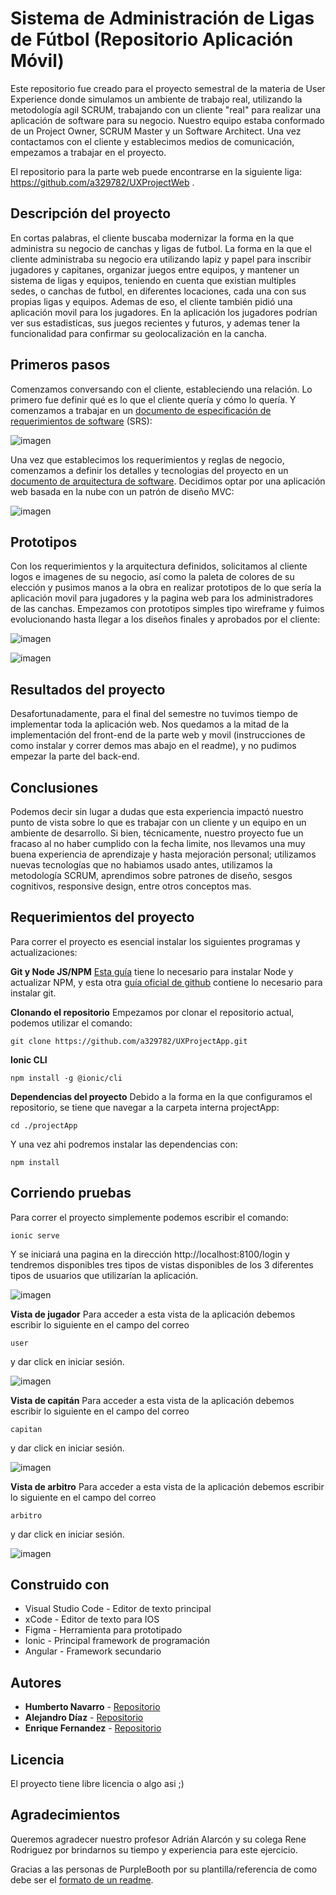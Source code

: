 # Sistema de Administración de Ligas de Fútbol (Repositorio Aplicación Móvil)
Este repositorio fue creado para el proyecto semestral de la materia de User Experience donde simulamos un ambiente de trabajo real, utilizando la metodología agil SCRUM, trabajando con un cliente "real" para realizar una aplicación de software para su negocio. Nuestro equipo estaba conformado de un Project Owner, SCRUM Master y un Software Architect. Una vez contactamos con el cliente y establecimos medios de comunicación, empezamos a trabajar en el proyecto.

El repositorio para la parte web puede encontrarse en la siguiente liga: https://github.com/a329782/UXProjectWeb .


## Descripción del proyecto
En cortas palabras, el cliente buscaba modernizar la forma en la que administra su negocio de canchas y ligas de futbol. La forma en la que el cliente administraba su negocio era utilizando lapiz y papel para inscribir jugadores y capitanes, organizar juegos entre equipos, y mantener un sistema de ligas y equipos, teniendo en cuenta que existian multiples sedes, o canchas de futbol, en diferentes locaciones, cada una con sus propias ligas y equipos. Ademas de eso, el cliente también pidió una aplicación movil para los jugadores. En la aplicación los jugadores podrían ver sus estadisticas, sus juegos recientes y futuros, y ademas tener la funcionalidad para confirmar su geolocalización en la cancha.


## Primeros pasos
Comenzamos conversando con el cliente, estableciendo una relación. Lo primero fue definir qué es lo que el cliente quería y cómo lo quería. Y comenzamos a trabajar en un [documento de especificación de requerimientos de software](https://docs.google.com/document/d/e/2PACX-1vQb-tU3OazAzk4_izS9hY0dVeHTkuQtvMWsc3ZOLrXwnvwcKtr94l-94VT-voqM7tSXKgIKCPxVRYW-/pub) (SRS):

![imagen](https://user-images.githubusercontent.com/10736003/217407121-d69eea2c-ed61-43de-a3b5-abda33b5c45e.png)

Una vez que establecimos los requerimientos y reglas de negocio, comenzamos a definir los detalles y tecnologias del proyecto en un [documento de arquitectura de software](https://docs.google.com/document/d/e/2PACX-1vSm7SUUf1KKOgEWXVCt7V8oElmXqQfvKU7N6AQp9EZspVZgifeGGYnFHaXWsUMQ-p78Yo22Srvw9mfj/pub). Decidimos optar por una aplicación web basada en la nube con un patrón de diseño MVC:

![imagen](https://user-images.githubusercontent.com/10736003/217407246-b7f63b2b-486d-479b-a3ae-24b6f82fce87.png)


## Prototipos
Con los requerimientos y la arquitectura definidos, solicitamos al cliente logos e imagenes de su negocio, así como la paleta de colores de su elección y pusimos manos a la obra en realizar prototipos de lo que sería la aplicación movil para jugadores y la pagina web para los administradores de las canchas. Empezamos con prototipos simples tipo wireframe y fuimos evolucionando hasta llegar a los diseños finales y aprobados por el cliente:

![imagen](https://user-images.githubusercontent.com/10736003/217407461-f6d04b3d-c88e-4266-81f0-5663bb8a331a.png)

![imagen](https://user-images.githubusercontent.com/10736003/217407607-b5fb6c2b-fad3-4eca-a55f-03c62b1bb5a0.png)


## Resultados del proyecto
Desafortunadamente, para el final del semestre no tuvimos tiempo de implementar toda la aplicación web. Nos quedamos a la mitad de la implementación del front-end de la parte web y movil (instrucciones de como instalar y correr demos mas abajo en el readme), y no pudimos empezar la parte del back-end.


## Conclusiones
Podemos decir sin lugar a dudas que esta experiencia impactó nuestro punto de vista sobre lo que es trabajar con un cliente y un equipo en un ambiente de desarrollo. Si bien, técnicamente, nuestro proyecto fue un fracaso al no haber cumplido con la fecha limite, nos llevamos una muy buena experiencia de aprendizaje y hasta mejoración personal; utilizamos nuevas tecnologías que no habiamos usado antes, utilizamos la metodología SCRUM, aprendimos sobre patrones de diseño, sesgos cognitivos, responsive design, entre otros conceptos mas.


## Requerimientos del proyecto
Para correr el proyecto es esencial instalar los siguientes programas y actualizaciones:

**Git y Node JS/NPM**
[Esta guía](https://www.freecodecamp.org/news/how-to-install-node-js-on-ubuntu-and-update-npm-to-the-latest-version/) tiene lo necesario para instalar Node y actualizar NPM, y esta otra [guía oficial de github](https://github.com/git-guides/install-git) contiene lo necesario para instalar git.

**Clonando el repositorio**
Empezamos por clonar el repositorio actual, podemos utilizar el comando:
```
git clone https://github.com/a329782/UXProjectApp.git
```

**Ionic CLI**
```
npm install -g @ionic/cli
```

**Dependencias del proyecto**
Debido a la forma en la que configuramos el repositorio, se tiene que navegar a la carpeta interna projectApp:
```
cd ./projectApp
```
Y una vez ahi podremos instalar las dependencias con:
```
npm install
```


## Corriendo pruebas
Para correr el proyecto simplemente podemos escribir el comando:
```
ionic serve
```
Y se iniciará una pagina en la dirección http://localhost:8100/login y tendremos disponibles tres tipos de vistas disponibles de los 3 diferentes tipos de usuarios que utilizarían la aplicación.

![imagen](https://user-images.githubusercontent.com/10736003/217411407-f06cbed4-a3e2-45a3-bf37-e01d308376fd.png)

**Vista de jugador**
Para acceder a esta vista de la aplicación debemos escribir lo siguiente en el campo del correo
```
user
```
y dar click en iniciar sesión.

![imagen](https://user-images.githubusercontent.com/10736003/217411553-da880f06-a2e2-463d-8de3-853d1f62bae6.png)

**Vista de capitán**
Para acceder a esta vista de la aplicación debemos escribir lo siguiente en el campo del correo
```
capitan
```
y dar click en iniciar sesión.

![imagen](https://user-images.githubusercontent.com/10736003/217411876-dac64555-b239-4bf7-b116-1aa5ea4bb1d1.png)

**Vista de arbitro**
Para acceder a esta vista de la aplicación debemos escribir lo siguiente en el campo del correo
```
arbitro
```
y dar click en iniciar sesión.

![imagen](https://user-images.githubusercontent.com/10736003/217411751-f4d1b2f1-70c2-4d2d-8041-16fda4c91564.png)


## Construido con
* Visual Studio Code - Editor de texto principal
* xCode - Editor de texto para IOS
* Figma - Herramienta para prototipado
* Ionic - Principal framework de programación
* Angular - Framework secundario


## Autores
* **Humberto Navarro** - [Repositorio](https://github.com/fanpug)
* **Alejandro Díaz** - [Repositorio](https://github.com/a329782)
* **Enrique Fernandez** - [Repositorio](https://github.com/lfernandez17)


## Licencia
El proyecto tiene libre licencia o algo asi ;)


## Agradecimientos
Queremos agradecer nuestro profesor Adrián Alarcón y su colega Rene Rodriguez por brindarnos su tiempo y experiencia para este ejercicio.

Gracias a las personas de PurpleBooth por su plantilla/referencia de como debe ser el [formato de un readme](https://gist.github.com/PurpleBooth/109311bb0361f32d87a2).
